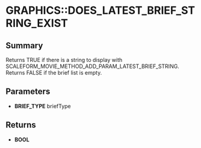 # GRAPHICS::DOES_LATEST_BRIEF_STRING_EXIST

## Summary
Returns TRUE if there is a string to display with SCALEFORM_MOVIE_METHOD_ADD_PARAM_LATEST_BRIEF_STRING. Returns FALSE if the brief list is empty.

## Parameters
* **BRIEF_TYPE** briefType

## Returns
* **BOOL**